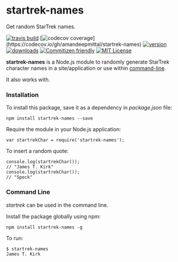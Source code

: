 # startrek-names
Get random StarTrek names.

[![travis build](https://img.shields.io/travis/amandeepmittal/startrek-names.svg)](https://travis-ci.org/amandeepmittal/startrek-names/builds/151038418)
[![codecov coverage](https://img.shields.io/codecov/c/github/amandeepmittal/startrek-names.svg?)](https://codecov.io/gh/amandeepmittal/startrek-names)
[![version](https://img.shields.io/npm/v/startrek-names.svg?style=flat-square)](http://npmjs.com/startrek-names)
[![downloads](https://img.shields.io/npm/dm/startrek-names.svg?style=flat-square)](http://npm-stat.com/charts.html?package=startrek-names&from=2015-08-01)
[![Commitizen friendly](https://img.shields.io/badge/commitizen-friendly-brightgreen.svg?style=flat-square)](http://commitizen.github.io/cz-cli/)
[![MIT License](https://img.shields.io/npm/l/stack-overflow-copy-paste.svg?style=flat-square)](http://opensource.org/licenses/MIT)


**startrek-names** is a Node.js module to randomly generate StarTrek character names in a site/application or use within [command-line](#command-line).

It also works with.

### Installation
To install this package, save it as a dependency in _package.json_ file:
```
npm install startrek-names --save
```

Require the module in your Node.js application:
```
var startrekChar = require('startrek-names');
```

To insert a random quote:
```
console.log(startrekChar());
// "James T. Kirk"
console.log(startrekChar());
// "Spock"
```

### Command Line
_startrek_ can be used in the command line.

Install the package globally using npm:
```
npm install startrek-names -g
```

To run:
```
$ startrek-names
James T. Kirk
```